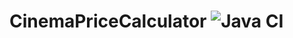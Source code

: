 # CinemaPriceCalculator ![Java CI](https://github.com/AvansInformatica-Marc/CinemaPriceCalculator/workflows/Java%20CI/badge.svg)
 
